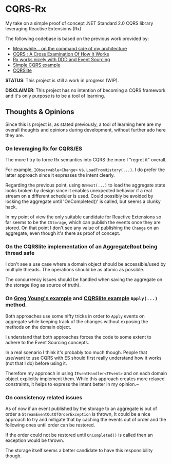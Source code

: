 # CQRS-Rx

My take on a simple proof of concept .NET Standard 2.0 CQRS library leveraging Reactive Extensions (Rx)

The following codebase is based on the previous work provided by:

* [Meanwhile... on the command side of my architecture](https://cuttingedge.it/blogs/steven/pivot/entry.php?id=91)
* [CQRS : A Cross Examination Of How It Works](https://www.codeproject.com/articles/991648/cqrs-a-cross-examination-of-how-it-works)
* [Rx works nicely with DDD and Event Sourcing](https://abdullin.com/post/rx-works-nicely-with-ddd-and-event-sourcing/)
* [Simple CQRS example](https://github.com/gregoryyoung/m-r)
* [CQRSlite](https://github.com/gautema/CQRSlite)

**STATUS**: This project is still a work in progress (WIP).

**DISCLAIMER**: This project has no intention of becoming a CQRS framework and it's only purpose is to be a tool of learning.

## Thoughts & Opinions

Since this is project is, as stated previously, a tool of learning here are my overall thoughts and opinions during development, without further ado here they are.

### On leveraging Rx for CQRS/ES

The more I try to force Rx semantics into CQRS the more I "regret it" overall.

For example, `IObservable<Change>` vs. `LoadFromHistory(...)`. I do prefer the latter approach since it expresses the intent clearly.

Regarding the previous point, using `OnNext(...)` to load the aggregate state looks broken by design since it enables unexpected behavior if a real stream on a different scheduler is used. Could possibly be avoided by locking the aggregate until 'OnCompleted()' is called, but seems a clunky hack.

In my point of view the only suitable candidate for Reactive Extensions so far seems to be the `IStorage`, which can publish the events once they are stored. On that point I don't see any value of publishing the `Change` on an aggregate, even though it's there as proof of concept.

### On the CQRSlite implementation of an [AggregateRoot](https://github.com/gautema/CQRSlite/blob/master/Framework/CQRSlite/Domain/AggregateRoot.cs) being thread safe

I don't see a use case where a domain object should be accessible/used by multiple threads. The operations should be as atomic as possible.

The concurrency issues should be handled when saving the aggregate on the storage (log as source of truth).

### On [Greg Young's example](https://github.com/gregoryyoung/m-r/blob/master/SimpleCQRS/InfrastructureCrap.DontBotherReadingItsNotImportant.cs) and [CQRSlite example](https://github.com/gautema/CQRSlite/blob/master/Framework/CQRSlite/Infrastructure/DynamicInvoker.cs) `Apply(...)` method.

Both approaches use some nifty tricks in order to `Apply` events on aggregate while keeping track of the changes without exposing the methods on the domain object.

I understand that both approaches forces the code to some extent to adhere to the Event Sourcing concepts.

In a real scenario I think it's probably too much though. People that use/want to use CQRS with ES should first really understand how it works (not that I do) before using it.

Therefore my approach in using `IEventHandler<TEvent>` and on each domain object explicitly implement them. While this approach creates more relaxed constraints, it helps to express the intent better in my opinion.~

### On consistency related issues

As of now if an event published by the storage to an aggregate is out of order a `StreamEventOutOfOrderException` is thrown, It could be a nice approach to try and mitigate that by caching the events out of order and the following ones until order can be restored.

If the order could not be restored until `OnCompleted()` is called then an exception would be thrown.

The storage itself seems a better candidate to have this responsibility though.
